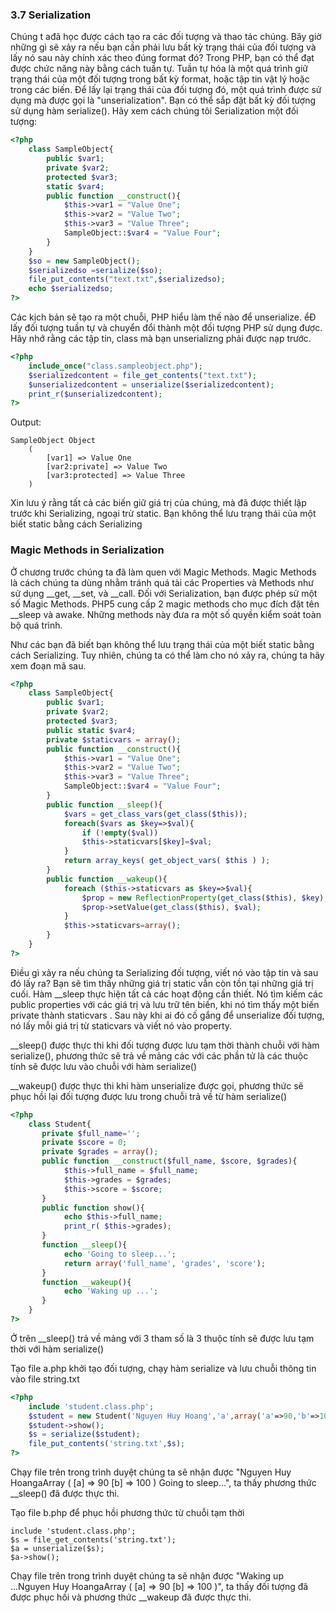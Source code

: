 ### 3.7 Serialization

Chúng t ađã học được cách tạo ra các đối tượng và thao tác chúng. Bây giờ những gì sẽ xảy ra nếu bạn cần phải lưu bất kỳ
trạng thái của đối tượng và lấy nó sau này chính xác theo đúng format đó? Trong PHP, bạn có thể đạt được chức năng này
bằng cách tuần tự. Tuần tự hóa là một quá trình giữ trạng thái của một đối tượng trong bất kỳ format, hoặc tập tin
vật lý hoặc trong các biến. Để lấy lại trạng thái của đối tượng đó, một quá trình được sử dụng mà được gọi là
"unserialization". Bạn có thể sắp đặt bất kỳ đối tượng sử dụng hàm serialize(). Hãy xem cách chúng tôi Serialization một đối tượng:

```php
<?php
    class SampleObject{
        public $var1;
        private $var2;
        protected $var3;
        static $var4;
        public function __construct(){
            $this->var1 = "Value One";
            $this->var2 = "Value Two";
            $this->var3 = "Value Three";
            SampleObject::$var4 = "Value Four";
        }
    }
    $so = new SampleObject();
    $serializedso =serialize($so);
    file_put_contents("text.txt",$serializedso);
    echo $serializedso;
?>
```
Các kịch bản sẽ tạo ra một chuỗi, PHP hiểu làm thế nào để unserialize. ểĐ lấy đối tượng tuần tự và chuyển đổi thành một
đối tượng PHP sử dụng được. Hãy nhớ rằng các tập tin, class mà bạn unserializng phải được nạp trước.

```php
<?php
    include_once("class.sampleobject.php");
    $serializedcontent = file_get_contents("text.txt");
    $unserializedcontent = unserialize($serializedcontent);
    print_r($unserializedcontent);
?>
```
Output:
```
SampleObject Object
    (
        [var1] => Value One
        [var2:private] => Value Two
        [var3:protected] => Value Three
    )
```
Xin lưu ý rằng tất cả các biến giữ giá trị của chúng, mà đã được thiết lập trước khi Serializing, ngoại trừ static.
Bạn không thể lưu trạng thái của một biết static bằng cách Serializing
### Magic Methods in Serialization

Ở chương trước chúng ta đã làm quen với Magic Methods. Magic Methods là cách chúng ta dùng nhằm tránh quá tài các
Properties và Methods như sử dụng __get, __set, và __call. Đối với Serialization, bạn được phép sử một số Magic Methods.
PHP5 cung cấp 2 magic methods cho mục đích đặt tên __sleep và awake. Những methods này đưa ra một số quyền kiểm soát
toàn bộ quá trình.

Như các bạn đã biết bạn không thể lưu trạng thái của một biết static bằng cách Serializing. Tuy nhiên, chúng ta có thể
làm cho nó xảy ra, chúng ta hãy xem đoạn mã sau.

```php
<?php
    class SampleObject{
        public $var1;
        private $var2;
        protected $var3;
        public static $var4;
        private $staticvars = array();
        public function __construct(){
            $this->var1 = "Value One";
            $this->var2 = "Value Two";
            $this->var3 = "Value Three";
            SampleObject::$var4 = "Value Four";
        }
        public function __sleep(){
            $vars = get_class_vars(get_class($this));
            foreach($vars as $key=>$val){
                if (!empty($val))
                $this->staticvars[$key]=$val;
            }
            return array_keys( get_object_vars( $this ) );
        }
        public function __wakeup(){
            foreach ($this->staticvars as $key=>$val){
                $prop = new ReflectionProperty(get_class($this), $key);
                $prop->setValue(get_class($this), $val);
            }
            $this->staticvars=array();
        }
    }
?>
```
Điều gì xảy ra nếu chúng ta Serializing đối tượng, viết nó vào tập tin và sau đó lấy ra? Bạn sẽ tìm thấy những giá trị
static vẫn còn tồn tại những giá trị cuối. Hàm __sleep thực hiện tất cả các hoạt động cần thiết. Nó tìm kiếm các
public properties với các giá trị và lưu trữ tên biến, khi nó tìm thấy một biến private thành staticvars .
Sau này khi ai đó cố gắng để unserialize đối tượng, nó lấy mỗi giá trị từ staticvars và viết nó vào property.

__sleep() được thực thi khi đối tượng được lưu tạm thời thành chuỗi với hàm serialize(), phương thức sẽ trả về mảng các
với các phần tử là các thuộc tính sẽ được lưu vào chuỗi với hàm serialize()

__wakeup() được thực thi khi hàm unserialize được gọi, phương thức sẽ phục hồi lại đối tượng được lưu trong chuỗi
trả về từ hàm serialize()
```php
<?php
    class Student{
       private $full_name='';
       private $score = 0;
       private $grades = array();
       public function __construct($full_name, $score, $grades){
            $this->full_name = $full_name;
            $this->grades = $grades;
            $this->score = $score;
       }
       public function show(){
            echo $this->full_name;
            print_r( $this->grades);
       }
       function __sleep(){
            echo 'Going to sleep...';
            return array('full_name', 'grades', 'score');
       }
       function __wakeup(){
            echo 'Waking up ...';
       }
    }
?>
```

Ở trên __sleep() trả về mảng với 3 tham số là 3 thuộc tính sẽ được lưu tạm thời với hàm serialize()

Tạo file a.php khởi tạo đối tượng, chạy hàm serialize và lưu chuỗi thông tin vào file string.txt

```php
<?php
    include 'student.class.php';
    $student = new Student('Nguyen Huy Hoang','a',array('a'=>90,'b'=>100));
    $student->show();
    $s = serialize($student);
    file_put_contents('string.txt',$s);
?>
```

Chạy file trên trong trình duyệt chúng ta sẽ nhận được "Nguyen Huy HoangaArray ( [a] => 90 [b] => 100 ) Going to sleep...",
 ta thấy phương thức __sleep() đã được thực thi.
 
 Tạo file b.php để phục hồi phương thức từ chuỗi tạm thời
 
 ```
 include 'student.class.php';
 $s = file_get_contents('string.txt');
 $a = unserialize($s);
 $a->show();
 ```
 Chạy file trên trong trình duyệt chúng ta sẽ nhận được "Waking up ...Nguyen Huy HoangaArray ( [a] => 90 [b] => 100 )",
 ta thấy đối tượng đã được phục hồi và phương thức __wakeup đã được thực thi.

